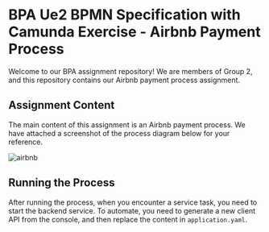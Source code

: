 # BPA Ue2 BPMN Specification with Camunda Exercise - Airbnb Payment Process

Welcome to our BPA assignment repository! We are members of Group 2, and this repository contains our Airbnb payment process assignment.

## Assignment Content

The main content of this assignment is an Airbnb payment process. We have attached a screenshot of the process diagram below for your reference.

![airbnb](https://github.com/Ting913/Camunda_Ue2/assets/113438865/37bfc0cc-b512-433a-b40b-808c73b40108)

## Running the Process

After running the process, when you encounter a service task, you need to start the backend service. To automate, you need to generate a new client API from the console, and then replace the content in `application.yaml`.
